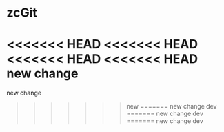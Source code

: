 # zcGit
<<<<<<< HEAD
<<<<<<< HEAD
<<<<<<< HEAD
<<<<<<< HEAD
new change
=======
new change
>>>>>>> new
=======
new change
>>>>>>> dev
=======
new change
>>>>>>> dev
=======
new change
>>>>>>> dev
